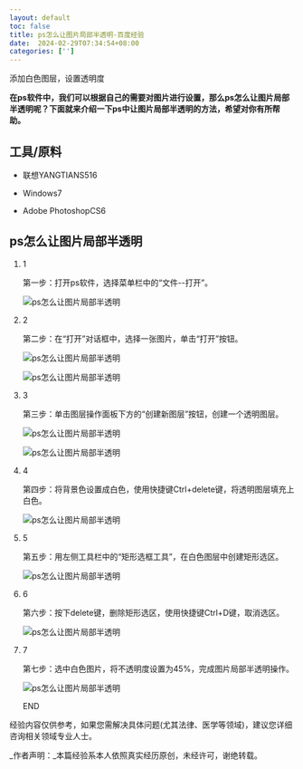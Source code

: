 ```yaml
---
layout: default
toc: false
title: ps怎么让图片局部半透明-百度经验
date:  2024-02-29T07:34:54+08:00
categories: ['']
---
```


添加白色图层，设置透明度

<!--more-->

**在ps软件中，我们可以根据自己的需要对图片进行设置，那么ps怎么让图片局部半透明呢？下面就来介绍一下ps中让图片局部半透明的方法，希望对你有所帮助。**

## 工具/原料

-   联想YANGTIANS516
    
-   Windows7
    
-   Adobe PhotoshopCS6
    

## ps怎么让图片局部半透明

1.  1
    
    第一步：打开ps软件，选择菜单栏中的“文件--打开”。
    
    ![ps怎么让图片局部半透明](https://exp-picture.cdn.bcebos.com/116b1ae23ea23a4266a42ea73733ec3835bbc075.jpg?x-bce-process=image%2Fresize%2Cm_lfit%2Cw_500%2Climit_1%2Fformat%2Cf_auto%2Fquality%2Cq_80)
    
2.  2
    
    第二步：在“打开”对话框中，选择一张图片，单击“打开”按钮。
    
    ![ps怎么让图片局部半透明](https://exp-picture.cdn.bcebos.com/d9a8d2d2bb665159449e9e9d8fe23ea23b42c775.jpg?x-bce-process=image%2Fresize%2Cm_lfit%2Cw_500%2Climit_1%2Fformat%2Cf_auto%2Fquality%2Cq_80)
    
    ![ps怎么让图片局部半透明](https://exp-picture.cdn.bcebos.com/fb738d9c2cf7dfb229c7409bd01b1edef5dc137a.jpg?x-bce-process=image%2Fresize%2Cm_lfit%2Cw_500%2Climit_1%2Fformat%2Cf_auto%2Fquality%2Cq_80)
    
3.  3
    
    第三步：单击图层操作面板下方的“创建新图层”按钮，创建一个透明图层。
    
    ![ps怎么让图片局部半透明](https://exp-picture.cdn.bcebos.com/cd93a56651598540d2f48a55b5a23a42a17ac475.jpg?x-bce-process=image%2Fresize%2Cm_lfit%2Cw_500%2Climit_1%2Fformat%2Cf_auto%2Fquality%2Cq_80)
    
    ![ps怎么让图片局部半透明](https://exp-picture.cdn.bcebos.com/84010e2a04e23ea2ff9c2ecd2b10bc33ed38c375.jpg?x-bce-process=image%2Fresize%2Cm_lfit%2Cw_500%2Climit_1%2Fformat%2Cf_auto%2Fquality%2Cq_80)
    
4.  4
    
    第四步：将背景色设置成白色，使用快捷键Ctrl+delete键，将透明图层填充上白色。
    
    ![ps怎么让图片局部半透明](https://exp-picture.cdn.bcebos.com/05a320a23a42a07a67ce3284673834bb18efc175.jpg?x-bce-process=image%2Fresize%2Cm_lfit%2Cw_500%2Climit_1%2Fformat%2Cf_auto%2Fquality%2Cq_80)
    
5.  5
    
    第五步：用左侧工具栏中的“矩形选框工具”，在白色图层中创建矩形选区。
    
    ![ps怎么让图片局部半透明](https://exp-picture.cdn.bcebos.com/3fe32442a07aa01074ed628fbfbb19efa35f3e7a.jpg?x-bce-process=image%2Fresize%2Cm_lfit%2Cw_500%2Climit_1%2Fformat%2Cf_auto%2Fquality%2Cq_80)
    
6.  6
    
    第六步：按下delete键，删除矩形选区，使用快捷键Ctrl+D键，取消选区。
    
    ![ps怎么让图片局部半透明](https://exp-picture.cdn.bcebos.com/3b03be7aa010bc3325e6ba0c92efa25f0d143f7a.jpg?x-bce-process=image%2Fresize%2Cm_lfit%2Cw_500%2Climit_1%2Fformat%2Cf_auto%2Fquality%2Cq_80)
    
7.  7
    
    第七步：选中白色图片，将不透明度设置为45%，完成图片局部半透明操作。
    
    ![ps怎么让图片局部半透明](https://exp-picture.cdn.bcebos.com/a13bbe10bc33ec38fe659758295f0c14c37b3c7a.jpg?x-bce-process=image%2Fresize%2Cm_lfit%2Cw_500%2Climit_1%2Fformat%2Cf_auto%2Fquality%2Cq_80)
    
    END
    

经验内容仅供参考，如果您需解决具体问题(尤其法律、医学等领域)，建议您详细咨询相关领域专业人士。

_作者声明：_本篇经验系本人依照真实经历原创，未经许可，谢绝转载。